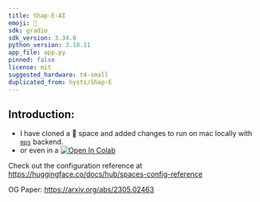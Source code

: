 ```yaml
---
title: Shap-E-AI
emoji: 🧢
sdk: gradio
sdk_version: 3.34.0
python_version: 3.10.11
app_file: app.py
pinned: false
license: mit
suggested_hardware: t4-small
duplicated_from: hysts/Shap-E
---
```


## Introduction:
- I have cloned a 🤗 space and added changes to run on mac locally with [`mps`](https://developer.apple.com/documentation/metalperformanceshaders) backend.
- or even in a  <a target="_blank" href="https://colab.research.google.com/github/c2p-cmd/shap-e-ai/blob/master/Shap_E.ipynb">
  <img src="https://colab.research.google.com/assets/colab-badge.svg" alt="Open In Colab"/>
</a>

Check out the configuration reference at https://huggingface.co/docs/hub/spaces-config-reference

OG Paper: https://arxiv.org/abs/2305.02463
